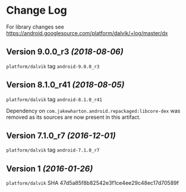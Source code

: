 Change Log
==========

For library changes see https://android.googlesource.com/platform/dalvik/+log/master/dx


Version 9.0.0_r3 *(2018-08-06)*
-------------------------------

`platform/dalvik` tag `android-9.0.0_r3`


Version 8.1.0_r41 *(2018-08-05)*
--------------------------------

`platform/dalvik` tag `android-8.1.0_r41`

Dependency on `com.jakewharton.android.repackaged:libcore-dex` was removed as its sources are now present in this artifact.


Version 7.1.0_r7 *(2016-12-01)*
-------------------------------

`platform/dalvik` tag `android-7.1.0_r7`


Version 1 *(2016-01-26)*
------------------------

`platform/dalvik` SHA 47d5a85f8b82542e3f1ce4ee29c48ec17d70589f
